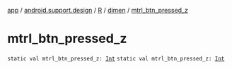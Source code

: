 [app](../../../index.md) / [android.support.design](../../index.md) / [R](../index.md) / [dimen](index.md) / [mtrl_btn_pressed_z](./mtrl_btn_pressed_z.md)

# mtrl_btn_pressed_z

`static val mtrl_btn_pressed_z: `[`Int`](https://kotlinlang.org/api/latest/jvm/stdlib/kotlin/-int/index.html)
`static val mtrl_btn_pressed_z: `[`Int`](https://kotlinlang.org/api/latest/jvm/stdlib/kotlin/-int/index.html)